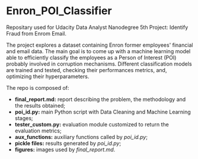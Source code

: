 # Enron_POI_Classifier

Repositary used for Udacity Data Analyst Nanodegree 5th Project: Identify Fraud from Enrom Email.

The project explores a dataset containing Enron former employees' financial and email data. The main goal is to come up with a machine learning model able to efficiently classify the employees as a Person of Interest (POI) probably involved in corruption mechanisms. Different classification models are trained and tested, checking their performances metrics, and, optimizing their hyperparameters.

The repo is composed of:

* **final_report.md:** report describing the problem, the methodology and the results obtained;
* **poi_id.py:** main Python script with Data Cleaning and Machine Learning stages;
* **tester_custom.py:** evaluation module customized to return the evaluation metrics;
* **aux_functions:** auxiliary functions called by *poi_id.py*;
* **pickle files:** results generated by *poi_id.py*;
* **figures:** images used by *final_report.md*.
